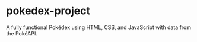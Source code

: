 # pokedex-project
A fully functional Pokédex using HTML, CSS, and JavaScript with data from the PokéAPI.
